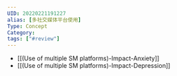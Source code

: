 ```yaml
---
UID: 20220221191227
alias: [多社交媒体平台使用]
Type: Concept
Category: 
tags: ["#review"]
---
```


- [[(Use of multiple SM platforms)-Impact-Anxiety]]
- [[(Use of multiple SM platforms)-Impact-Depression]]